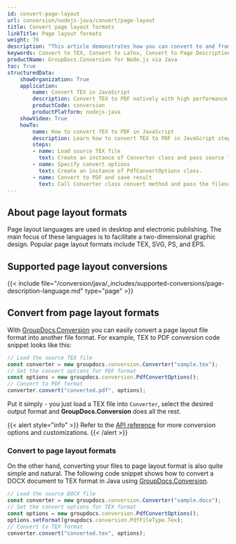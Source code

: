 ```yaml
---
id: convert-page-layout
url: conversion/nodejs-java/convert/page-layout
title: Convert page layout formats
linkTitle: Page layout formats
weight: 70
description: "This article demonstrates how you can convert to and from page layout formats with GroupDocs.Conversion for Node.js via Java."
keywords: Convert to TEX, Convert to LaTex, Convert to Page Description Language, Convert from Page Layout Language, Convert to Page Layout, Convert from Page Layout
productName: GroupDocs.Conversion for Node.js via Java
toc: True
structuredData:
    showOrganization: True
    application:    
        name: Convert TEX in JavaScript    
        description: Convert TEX to PDF natively with high performance using Node.js and GroupDocs.Conversion for Node.js via Java APIs
        productCode: conversion
        productPlatform: nodejs-java 
    showVideo: True
    howTo:
        name: How to convert TEX to PDF in JavaScript 
        description: Learn how to convert TEX to PDF in JavaScript step by step
        steps:
        - name: Load source TEX file 
          text: Create an instance of Converter class and pass source TEX file path as a constructor parameter. You may specify absolute or relative file path as per your requirements. 
        - name: Specify convert options 
          text: Create an instance of PdfConvertOptions class.
        - name: Convert to PDF and save result 
          text: Call Converter class convert method and pass the filename for the converted PDF file and the PdfConvertOptions object from the previous step as parameters.
---
```


## About page layout formats

Page layout languages are used in desktop and electronic publishing. The main focus of these languages is to facilitate a two-dimensional graphic design. Popular page layout formats include TEX, SVG, PS, and EPS.

## Supported page layout conversions

{{< include file="/conversion/java/_includes/supported-conversions/page-description-language.md" type="page" >}}

## Convert from page layout formats

With [GroupDocs.Conversion](https://products.groupdocs.com/conversion/nodejs-java) you can easily convert a page layout file format into another file format.
For example, TEX to PDF conversion code snippet looks like this:

```js
// Load the source TEX file
const converter = new groupdocs.conversion.Converter("sample.tex");
// Set the convert options for PDF format
const options = new groupdocs.conversion.PdfConvertOptions();
// Convert to PDF format
converter.convert("converted.pdf", options);
```

Put it simply - you just load a TEX file into `Converter`, select the desired output format and **GroupDocs.Conversion** does all the rest.  

{{< alert style="info" >}}
Refer to the [API reference](https://reference.groupdocs.com/conversion/nodejs-java/com.groupdocs.conversion.options.convert/package-frame) for more conversion options and customizations.
{{< /alert >}}

### Convert to page layout formats

On the other hand, converting your files to page layout format is also quite simple and natural.
The following code snippet shows how to convert a DOCX document to TEX format in Java using [GroupDocs.Conversion](https://products.groupdocs.com/conversion/nodejs-java).

```js
// Load the source DOCX file
const converter = new groupdocs.conversion.Converter("sample.docx");
// Set the convert options for TEX format
const options = new groupdocs.conversion.PdfConvertOptions();
options.setFormat(groupdocs.conversion.PdfFileType.Tex);
// Convert to TEX format
converter.convert("converted.tex", options);
```